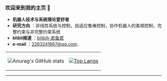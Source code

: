 ### 欢迎来到我的主页 👋
- **机器人技术与系统理论爱好者**
- **研究方向** ：非线性系统与控制，自适应鲁棒控制，协作机器人的柔顺控制，完整约束与非完整约束系统
- **blibli频道** ：[bilibili-若鱼君](https://space.bilibili.com/206160887?spm_id_from=333.1007.0.0)
- **e-mail** ：2263241667@qq.com..

<div align="center">
<table>
<tr>
<td>

![Anurag's GitHub stats](https://github-readme-stats.vercel.app/api?username=KongXiangjie9612&show_icons=true&theme=radical\&rank_icon=github)

</td>
<td>

[![Top Langs](https://github-readme-stats.vercel.app/api/top-langs/?username=KongXiangjie9612&layout=compact)]()

</td>
</tr>
</table>
</div>

---

<!--
**KongXiangjie9612/KongXiangjie9612** is a ✨ _special_ ✨ repository because its `README.md` (this file) appears on your GitHub profile.

Here are some ideas to get you started:

- 🔭 I’m currently working on ...
- 🌱 I’m currently learning ...
- 👯 I’m looking to collaborate on ...
- 🤔 I’m looking for help with ...
- 💬 Ask me about ...
- 📫 How to reach me: ...
- 😄 Pronouns: ...
- ⚡ Fun fact: ...
-->

